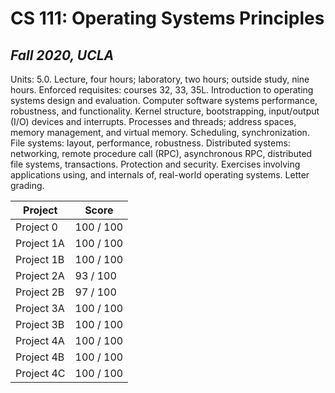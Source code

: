 # CS 111: Operating Systems Principles
## _Fall 2020, UCLA_

Units: 5.0. Lecture, four hours; laboratory, two hours; outside study, nine hours. Enforced requisites: courses 32, 33, 35L. Introduction to operating systems  design and evaluation. Computer software systems performance, robustness, and functionality. Kernel structure, bootstrapping, input/output (I/O) devices and interrupts. Processes and threads; address spaces, memory management, and virtual memory. Scheduling, synchronization. File systems: layout, performance, robustness. Distributed systems: networking, remote procedure call (RPC), asynchronous RPC, distributed file systems, transactions. Protection and security. Exercises involving applications using, and internals of, real-world operating systems. Letter grading.

| Project | Score |
| ------ | ------ |
| Project 0 | 100 / 100 |
| Project 1A | 100 / 100 |
| Project 1B | 100 / 100 |
| Project 2A | 93 / 100 |
| Project 2B | 97 / 100 |
| Project 3A | 100 / 100 |
| Project 3B | 100 / 100 |
| Project 4A | 100 / 100 |
| Project 4B | 100 / 100 |
| Project 4C | 100 / 100 |
